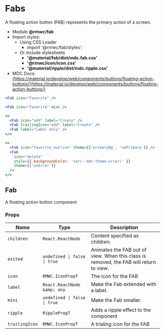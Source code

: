 # Fabs

A floating action button (FAB) represents the primary action of a screen.

- Module **@rmwc/fab**
- Import styles:
  - Using CSS Loader
    - import '@rmwc/fab/styles';
  - Or include stylesheets
    - **'@material/fab/dist/mdc.fab.css'**
    - **'@rmwc/icon/icon.css'**
    - **'@material/ripple/dist/mdc.ripple.css'**
- MDC Docs: [https://material.io/develop/web/components/buttons/floating-action-buttons/](https://material.io/develop/web/components/buttons/floating-action-buttons/)

```jsx
<Fab icon="favorite" />
```

```jsx
<Fab icon="favorite" mini />
```

```jsx
<>
  <Fab icon="add" label="Create" />
  <Fab trailingIcon="add" label="Create" />
  <Fab label="Label only" />
</>
```

```jsx
<>
  <Fab icon="favorite_outline" theme={['primaryBg', 'onPrimary']} />
  <Fab
    icon="delete"
    style={{ backgroundColor: 'var(--mdc-theme-error)' }}
    theme={['onError']}
  />
</>
```

## Fab
A floating action button component

### Props

| Name | Type | Description |
|------|------|-------------|
| `children` | `React.ReactNode` | Content specified as children. |
| `exited` | `undefined \| false \| true` | Animates the FAB out of view. When this class is removed, the FAB will return to view. |
| `icon` | `RMWC.IconPropT` | The icon for the FAB |
| `label` | `React.ReactNode &amp; any` | Make the Fab extended with a label. |
| `mini` | `undefined \| false \| true` | Make the Fab smaller. |
| `ripple` | `RipplePropT` | Adds a ripple effect to the component |
| `trailingIcon` | `RMWC.IconPropT` | A trialing icon for the FAB |


